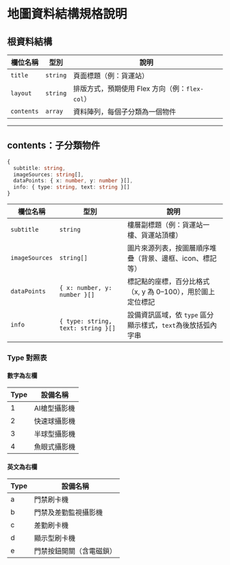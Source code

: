 # 地圖資料結構規格說明


## 根資料結構

| 欄位名稱     | 型別       | 說明                                           |
|------------|----------|----------------------------------------------|
| `title`    | `string` | 頁面標題（例：貨運站）                               |
| `layout`   | `string` | 排版方式，預期使用 Flex 方向（例：`flex-col`）           |
| `contents` | `array`  | 資料陣列，每個子分類為一個物件                            |

---

## contents：子分類物件

```ts
{
  subtitle: string,
  imageSources: string[],
  dataPoints: { x: number, y: number }[],
  info: { type: string, text: string }[]
}
```

| 欄位名稱           | 型別                                 | 說明                                                  |
| -------------- | ---------------------------------- | --------------------------------------------------- |
| `subtitle`     | `string`                           | 樓層副標題（例：貨運站一樓、貨運站頂樓）                                |
| `imageSources` | `string[]`                         | 圖片來源列表，按圖層順序堆疊（背景、邊框、icon、標記等）                        |
| `dataPoints`   | `{ x: number, y: number }[]`       | 標記點的座標，百分比格式（x, y 為 0–100），用於圖上定位標記                 |
| `info`         | `{ type: string, text: string }[]` | 設備資訊區域，依 `type` 區分顯示樣式，`text`為後放括弧內字串


### Type 對照表

#### 數字為左欄

| Type | 設備名稱             |
|------|----------------------|
| 1    | AI槍型攝影機         |
| 2    | 快速球攝影機         |
| 3    | 半球型攝影機         |
| 4    | 魚眼式攝影機         |

#### 英文為右欄

| Type | 設備名稱                             |
|------|--------------------------------------|
| a    | 門禁刷卡機                            |
| b    | 門禁及差勤監視攝影機                 |
| c    | 差勤刷卡機                            |
| d    | 顯示型刷卡機                          |
| e    | 門禁按鈕開關（含電磁鎖）              |